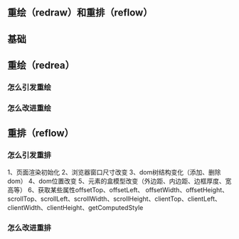 ## 重绘（redraw）和重排（reflow）

## 基础

## 重绘（redrea）
### 怎么引发重绘
### 怎么改进重绘

## 重排（reflow）
### 怎么引发重排
1、页面渲染初始化
2、浏览器窗口尺寸改变
3、dom树结构变化（添加、删除dom）
4、dom位置改变
5、元素的盒模型改变（外边距、内边距、边框厚度、宽高等）
6、获取某些属性offsetTop、offsetLeft、 offsetWidth、offsetHeight、scrollTop、scrollLeft、scrollWidth、scrollHeight、clientTop、clientLeft、clientWidth、clientHeight、getComputedStyle
### 怎么改进重排
